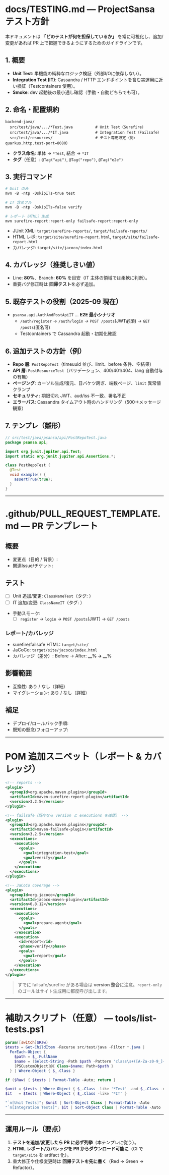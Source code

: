 # docs/TESTING.md — ProjectSansa テスト方針

本ドキュメントは **「どのテストが何を担保しているか」** を常に可視化し、追加/変更があれば PR 上で把握できるようにするためのガイドラインです。

## 1. 概要
- **Unit Test**: 単機能の純粋なロジック検証（外部I/Oに依存しない）。
- **Integration Test (IT)**: Cassandra / HTTP エンドポイントを含む実運用に近い検証（Testcontainers 使用）。
- **Smoke**: dev 起動後の最小通し確認（手動・自動どちらでも可）。

## 2. 命名・配置規約
```
backend-java/
  src/test/java/.../*Test.java          # Unit Test（Surefire）
  src/test/java/.../*IT.java            # Integration Test（Failsafe）
  src/test/resources/                   # テスト専用設定（例: quarkus.http.test-port=8080）
```
- **クラス命名**: 単体 → `*Test`, 結合 → `*IT`
- **タグ**（任意）: `@Tag("api")`, `@Tag("repo")`, `@Tag("e2e")`

## 3. 実行コマンド
```powershell
# Unit のみ
mvn -B -ntp -DskipITs=true test

# IT 含めフル
mvn -B -ntp -DskipITs=false verify

# レポート（HTML）生成
mvn surefire-report:report-only failsafe-report:report-only
```
- JUnit XML: `target/surefire-reports/`, `target/failsafe-reports/`
- HTML レポ: `target/site/surefire-report.html`, `target/site/failsafe-report.html`
- カバレッジ: `target/site/jacoco/index.html`

## 4. カバレッジ（推奨しきい値）
- Line: **80%**、Branch: **60%** を目安（IT 主体の領域では柔軟に判断）。
- 重要バグ修正時は **回帰テスト**を必ず追加。

## 5. 既存テストの役割（2025-09 現在）
- `psansa.api.AuthAndPostApiIT` … **E2E 最小シナリオ**
  - `/auth/register` → `/auth/login` → `POST /posts`(JWT必須) → `GET /posts`(匿名可)
  - Testcontainers で Cassandra 起動・初期化確認

## 6. 追加テストの方針（例）
- **Repo 層**: `PostRepoTest`（timeuuid 並び、limit、before 条件、空結果）
- **API 層**: `PostResourceTest`（バリデーション、400/401/404、lang 自動付与の有無）
- **ページング**: カーソル生成/復元、日バケツ跨ぎ、端数ページ、`limit` 異常値クランプ
- **セキュリティ**: 期限切れ JWT、aud/iss 不一致、署名不正
- **エラーパス**: Cassandra タイムアウト時のハンドリング（500→メッセージ観察）

## 7. テンプレ（雛形）
```java
// src/test/java/psansa/api/PostRepoTest.java
package psansa.api;

import org.junit.jupiter.api.Test;
import static org.junit.jupiter.api.Assertions.*;

class PostRepoTest {
  @Test
  void example() {
    assertTrue(true);
  }
}
```

---

# .github/PULL_REQUEST_TEMPLATE.md — PR テンプレート

## 概要
- 変更点（目的 / 背景）:
- 関連Issue/チケット:

## テスト
- [ ] Unit 追加/変更: `ClassNameTest`（タグ: ）
- [ ] IT 追加/変更: `ClassNameIT`（タグ: ）
- 手動スモーク:
  - [ ] `register` → `login` → `POST /posts`(JWT) → `GET /posts`

### レポート/カバレッジ
- surefire/failsafe HTML: `target/site/`
- JaCoCo: `target/site/jacoco/index.html`
- カバレッジ（差分）: Before → After: **__% → __%**

## 影響範囲
- 互換性: あり / なし（詳細）
- マイグレーション: あり / なし（詳細）

## 補足
- デプロイ/ロールバック手順:
- 既知の懸念/フォローアップ:

---

# POM 追加スニペット（レポート & カバレッジ）
```xml
<!-- reports -->
<plugin>
  <groupId>org.apache.maven.plugins</groupId>
  <artifactId>maven-surefire-report-plugin</artifactId>
  <version>3.2.5</version>
</plugin>

<!-- failsafe（既存なら version と executions を確認） -->
<plugin>
  <groupId>org.apache.maven.plugins</groupId>
  <artifactId>maven-failsafe-plugin</artifactId>
  <version>3.2.5</version>
  <executions>
    <execution>
      <goals>
        <goal>integration-test</goal>
        <goal>verify</goal>
      </goals>
    </execution>
  </executions>
</plugin>

<!-- JaCoCo coverage -->
<plugin>
  <groupId>org.jacoco</groupId>
  <artifactId>jacoco-maven-plugin</artifactId>
  <version>0.8.12</version>
  <executions>
    <execution>
      <goals>
        <goal>prepare-agent</goal>
      </goals>
    </execution>
    <execution>
      <id>report</id>
      <phase>verify</phase>
      <goals>
        <goal>report</goal>
      </goals>
    </execution>
  </executions>
</plugin>
```
> すでに failsafe/surefire がある場合は **version 整合**に注意。`report-only` のゴールはサイト生成用に都度呼び出します。

---

# 補助スクリプト（任意） — tools/list-tests.ps1
```powershell
param([switch]$Raw)
$tests = Get-ChildItem -Recurse src/test/java -Filter *.java |
  ForEach-Object {
    $path = $_.FullName
    $name = (Select-String -Path $path -Pattern 'class\s+([A-Za-z0-9_]+)') | ForEach-Object { $_.Matches.Groups[1].Value } | Select-Object -First 1
    [PSCustomObject]@{ Class=$name; Path=$path }
  } | Where-Object { $_.Class }

if ($Raw) { $tests | Format-Table -Auto; return }

$unit = $tests | Where-Object { $_.Class -like '*Test' -and $_.Class -notlike '*IT' }
$it   = $tests | Where-Object { $_.Class -like '*IT' }

"`n[Unit Tests]"; $unit | Sort-Object Class | Format-Table -Auto
"`n[Integration Tests]"; $it | Sort-Object Class | Format-Table -Auto
```

---

## 運用ルール（要点）
1. **テストを追加/変更したら PR に必ず列挙**（本テンプレに従う）。
2. **HTML レポート/カバレッジを PR からダウンロード可能に**（CI で `target/site` を artifact 化）。
3. 重大修正や仕様変更時は **回帰テストを先に書く**（Red → Green → Refactor）。

